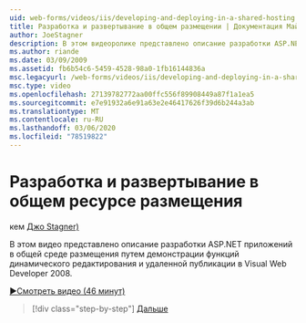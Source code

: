 ```yaml
---
uid: web-forms/videos/iis/developing-and-deploying-in-a-shared-hosting
title: Разработка и развертывание в общем размещении | Документация Майкрософт
author: JoeStagner
description: В этом видеоролике представлено описание разработки ASP.NET приложений в общей среде размещения путем демонстрации &quot;динамического редактирования&quot; и &quot;удаленной публикации &...
ms.author: riande
ms.date: 03/09/2009
ms.assetid: fb6b54c6-5459-4528-98a0-1fb16144836a
msc.legacyurl: /web-forms/videos/iis/developing-and-deploying-in-a-shared-hosting
msc.type: video
ms.openlocfilehash: 27139782772aa00ffc556f89908449a87f1a1ea5
ms.sourcegitcommit: e7e91932a6e91a63e2e46417626f39d6b244a3ab
ms.translationtype: MT
ms.contentlocale: ru-RU
ms.lasthandoff: 03/06/2020
ms.locfileid: "78519822"
---
```

# <a name="developing-and-deploying-in-a-shared-hosting"></a>Разработка и развертывание в общем ресурсе размещения

кем [Джо Stagner)](https://github.com/JoeStagner)

В этом видео представлено описание разработки ASP.NET приложений в общей среде размещения путем демонстрации функций динамического редактирования и удаленной публикации в Visual Web Developer 2008.

[&#9654;Смотреть видео (46 минут)](https://channel9.msdn.com/Blogs/ASP-NET-Site-Videos/developing-and-deploying-in-a-shared-hosting)

> [!div class="step-by-step"]
> [Дальше](working-with-iis7-deligated-admin.md)
